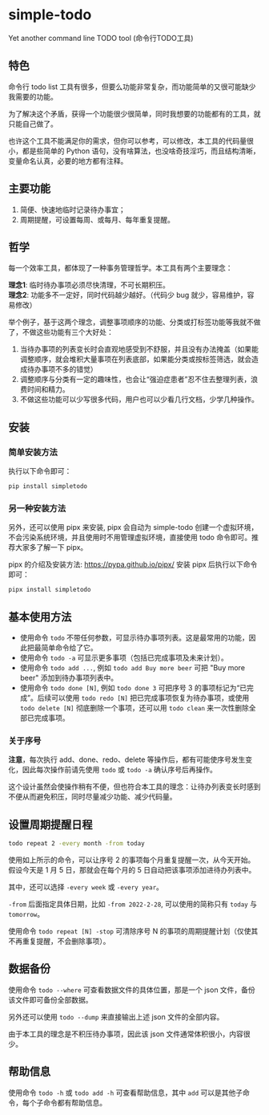 # simple-todo

Yet another command line TODO tool (命令行TODO工具)


## 特色

命令行 todo list 工具有很多，但要么功能非常复杂，而功能简单的又很可能缺少我需要的功能。

为了解决这个矛盾，获得一个功能很少很简单，同时我想要的功能都有的工具，就只能自己做了。

也许这个工具不能满足你的需求，但你可以参考，可以修改，本工具的代码量很小，都是些简单的 Python 语句，没有啥算法，也没啥奇技淫巧，而且结构清晰，变量命名认真，必要的地方都有注释。

## 主要功能

1. 简便、快速地临时记录待办事宜；
2. 周期提醒，可设置每周、或每月、每年重复提醒。

## 哲学

每一个效率工具，都体现了一种事务管理哲学。本工具有两个主要理念：

**理念1**: 临时待办事项必须尽快清理，不可长期积压。  
**理念2**: 功能多不一定好，同时代码越少越好。（代码少 bug 就少，容易维护，容易修改）

举个例子，基于这两个理念，调整事项顺序的功能、分类或打标签功能等我就不做了，不做这些功能有三个大好处：

1. 当待办事项的列表变长时会直观地感受到不舒服，并且没有办法掩盖（如果能调整顺序，就会堆积大量事项在列表底部，如果能分类或按标签筛选，就会造成待办事项不多的错觉）
2. 调整顺序与分类有一定的趣味性，也会让“强迫症患者”忍不住去整理列表，浪费时间和精力。
3. 不做这些功能可以少写很多代码，用户也可以少看几行文档，少学几种操作。

## 安装

### 简单安装方法

执行以下命令即可：

```sh
pip install simpletodo
```

### 另一种安装方法

另外，还可以使用 pipx 来安装, pipx 会自动为 simple-todo 创建一个虚拟环境，不会污染系统环境，并且使用时不用管理虚拟环境，直接使用 todo 命令即可。推荐大家多了解一下 pipx。

pipx 的介绍及安装方法: https://pypa.github.io/pipx/ 安装 pipx 后执行以下命令即可：

```sh
pipx install simpletodo
```

## 基本使用方法

- 使用命令 `todo` 不带任何参数，可显示待办事项列表。这是最常用的功能，因此把最简单命令给了它。
- 使用命令 `todo -a` 可显示更多事项（包括已完成事项及未来计划）。
- 使用命令 `todo add ...`, 例如 `todo add Buy more beer` 可把 "Buy more beer" 添加到待办事项列表中。
- 使用命令 `todo done [N]`, 例如 `todo done 3` 可把序号 3 的事项标记为“已完成”。后续可以使用 `todo redo [N]` 把已完成事项恢复为待办事项，或使用 `todo delete [N]` 彻底删除一个事项，还可以用 `todo clean` 来一次性删除全部已完成事项。

### 关于序号

**注意**，每次执行 add、done、redo、delete 等操作后，都有可能使序号发生变化，因此每次操作前请先使用 `todo` 或 `todo -a` 确认序号后再操作。

这个设计虽然会使操作稍有不便，但也符合本工具的理念：让待办列表变长时感到不便从而避免积压，同时尽量减少功能、减少代码量。

## 设置周期提醒日程

```sh
todo repeat 2 -every month -from today
```

使用如上所示的命令，可以让序号 2 的事项每个月重复提醒一次，从今天开始。假设今天是 1 月 5 日，那就会在每个月的 5 日自动把该事项添加进待办列表中。

其中，还可以选择 `-every week` 或 `-every year`。

`-from` 后面指定具体日期，比如 `-from 2022-2-28`, 可以使用的简称只有 `today` 与 `tomorrow`。

使用命令 `todo repeat [N] -stop` 可清除序号 N 的事项的周期提醒计划（仅使其不再重复提醒，不会删除事项）。

## 数据备份

使用命令 `todo --where` 可查看数据文件的具体位置，那是一个 json 文件，备份该文件即可备份全部数据。

另外还可以使用 `todo --dump` 来直接输出上述 json 文件的全部内容。

由于本工具的理念是不积压待办事项，因此该 json 文件通常体积很小，内容很少。

## 帮助信息

使用命令 `todo -h` 或 `todo add -h` 可查看帮助信息，其中 `add` 可以是其他子命令，每个子命令都有帮助信息。
